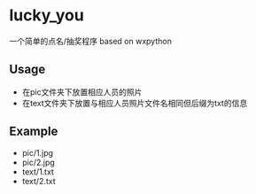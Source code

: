 # lucky_you

一个简单的点名/抽奖程序 based on wxpython

## Usage

- 在pic文件夹下放置相应人员的照片
- 在text文件夹下放置与相应人员照片文件名相同但后缀为txt的信息

## Example

- pic/1.jpg
- pic/2.jpg
- text/1.txt
- text/2.txt
